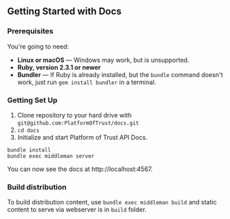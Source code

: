

Getting Started with Docs
------------------------------

### Prerequisites

You're going to need:

 - **Linux or macOS** — Windows may work, but is unsupported.
 - **Ruby, version 2.3.1 or newer**
 - **Bundler** — If Ruby is already installed, but the `bundle` command doesn't work, just run `gem install bundler` in a terminal.

### Getting Set Up

1. Clone repository to your hard drive with `git@github.com:PlatformOfTrust/docs.git`
2. `cd docs`
3. Initialize and start Platform of Trust API Docs. 

```shell
bundle install
bundle exec middleman server

```

You can now see the docs at http://localhost:4567. 

### Build distribution

To build distribution content, use ```bundle exec middleman build``` and static content to serve via webserver is in ```build``` folder. 
